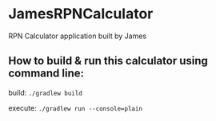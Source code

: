 # JamesRPNCalculator
RPN Calculator application built by James

## How to build & run this calculator using command line: 

build: 
```./gradlew build```

execute: 
```./gradlew run --console=plain```
